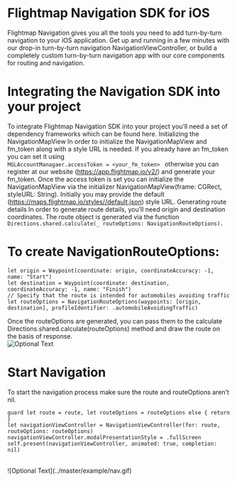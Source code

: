 # Flightmap Navigation SDK for iOS
Flightmap Navigation gives you all the tools you need to add turn-by-turn navigation to your iOS application.
Get up and running in a few minutes with our drop-in turn-by-turn navigation NavigationViewController, or build a completely custom turn-by-turn navigation app with our core components for routing and navigation.

# Integrating the Navigation SDK into your project
To integrate Flightmap Navigation SDK into your project you’ll need a set of dependency frameworks which can be found here.
Initializing the NavigationMapView
In order to initialize the NavigationMapView and fm_token along with a style URL is needed. If you already have an fm_token you can set it using <br/>
```MGLAccountManagaer.accessToken = <your_fm_token> ```
otherwise you can register at our website (https://app.flightmap.io/v2/) and generate your fm_token.
Once the access token is set you can initialize the NavigationMapView via the initializer NavigationMapView(frame: CGRect, styleURL: String). Initially you may provide the default (https://maps.flightmap.io/styles//default.json) style URL.
Generating route details
In order to generate route details, you’ll need origin and destination coordinates. The route object is generated via the function <br/>
```Directions.shared.calculate(_ routeOptions: NavigationRouteOptions).```
 
 
 
 # To create NavigationRouteOptions:
 ```
let origin = Waypoint(coordinate: origin, coordinateAccuracy: -1, name: "Start")
let destination = Waypoint(coordinate: destination, coordinateAccuracy: -1, name: "Finish")
 // Specify that the route is intended for automobiles avoiding traffic
let routeOptions = NavigationRouteOptions(waypoints: [origin, destination], profileIdentifier: .automobileAvoidingTraffic)
```
Once the routeOptions are generated, you can pass them to the calculate Directions.shared.calculate(routeOptions) method and draw the route on the basis of response.<br/>
![Optional Text](../master/example/route.gif)
 
 # Start Navigation
To start the navigation process make sure the route and routeOptions aren’t nil.
 ```
guard let route = route, let routeOptions = routeOptions else { return }
let navigationViewController = NavigationViewController(for: route, routeOptions: routeOptions)
navigationViewController.modalPresentationStyle = .fullScreen
self.present(navigationViewController, animated: true, completion: nil)
```
<br/>
![Optional Text](../master/example/nav.gif)
 
